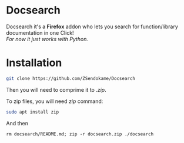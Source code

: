 # Docsearch
Docsearch it's a **Firefox** addon who lets you search for function/library documentation in one Click!<br>
*For now it just works with Python.*

# Installation
```sh
git clone https://github.com/ZSendokame/Docsearch
```
Then you will need to comprime it to *.zip*.<br>

To zip files, you will need *zip* command:
```sh
sudo apt install zip
```

And then
```
rm docsearch/README.md; zip -r docsearch.zip ./docsearch
```